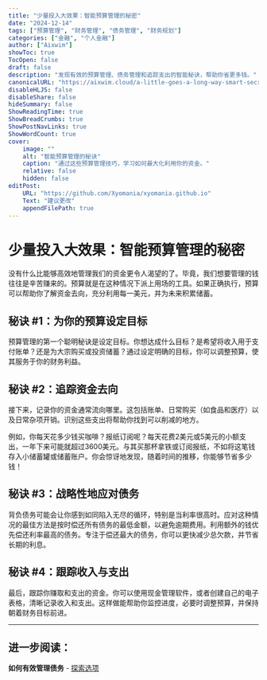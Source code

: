```yaml
---
title: "少量投入大效果：智能预算管理的秘密"
date: "2024-12-14"
tags: ["预算管理", "财务管理", "债务管理", "财务规划"]
categories: ["金融", "个人金融"]
author: ["Aixwim"]
showToc: true
TocOpen: false
draft: false
description: "发现有效的预算管理、债务管理和追踪支出的智能秘诀，帮助你省更多钱。"
canonicalURL: "https://aixwim.cloud/a-little-goes-a-long-way-smart-secrets-to-budgeting"
disableHLJS: false
disableShare: false
hideSummary: false
ShowReadingTime: true
ShowBreadCrumbs: true
ShowPostNavLinks: true
ShowWordCount: true
cover:
    image: ""
    alt: "智能预算管理的秘诀"
    caption: "通过这些预算管理技巧，学习如何最大化利用你的资金。"
    relative: false
    hidden: false
editPost:
    URL: "https://github.com/Xyomania/xyomania.github.io"
    Text: "建议更改"
    appendFilePath: true
---
```


# 少量投入大效果：智能预算管理的秘密

没有什么比能够高效地管理我们的资金更令人渴望的了。毕竟，我们想要管理的钱往往是辛苦赚来的。预算就是在这种情况下派上用场的工具。如果正确执行，预算可以帮助你了解资金去向，充分利用每一美元，并为未来积累储蓄。

## 秘诀 #1：为你的预算设定目标

预算管理的第一个聪明秘诀是设定目标。你想达成什么目标？是希望将收入用于支付账单？还是为大宗购买或投资储蓄？通过设定明确的目标，你可以调整预算，使其服务于你的财务利益。

## 秘诀 #2：追踪资金去向

接下来，记录你的资金通常流向哪里。这包括账单、日常购买（如食品和医疗）以及日常杂项开销。识别这些支出将帮助你找到可以削减的地方。

例如，你每天花多少钱买咖啡？报纸订阅呢？每天花费2美元或5美元的小额支出，一年下来可能就超过3600美元。与其买那杯拿铁或订阅报纸，不如将这笔钱存入小储蓄罐或储蓄账户。你会惊讶地发现，随着时间的推移，你能够节省多少钱！

## 秘诀 #3：战略性地应对债务

背负债务可能会让你感到如同陷入无尽的循环，特别是当利率很高时。应对这种情况的最佳方法是按时偿还所有债务的最低金额，以避免逾期费用。利用额外的钱优先偿还利率最高的债务。专注于偿还最大的债务，你可以更快减少总欠款，并节省长期的利息。

## 秘诀 #4：跟踪收入与支出

最后，跟踪你赚取和支出的资金。你可以使用现金管理软件，或者创建自己的电子表格，清晰记录收入和支出。这样做能帮助你监控进度，必要时调整预算，并保持朝着财务目标前进。

---
## 进一步阅读：
**如何有效管理债务** - [探索选项](https://www.daveramsey.com/blog/how-to-pay-off-debt)
